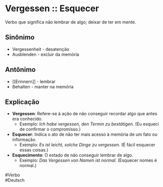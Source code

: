 # Vergessen :: Esquecer
<!--SR:!2024-11-05,1,230-->
Verbo que significa não lembrar de algo; deixar de ter em mente.

## Sinônimo
- Vergessenheit - desatenção  
- Ausblenden - excluir da memória  

## Antônimo
- [[Erinnern]] - lembrar  
- Behalten - manter na memória  

## Explicação
- **Vergessen**: Refere-se à ação de não conseguir recordar algo que antes era conhecido.
  - Exemplo: *Ich habe vergessen, den Termin zu bestätigen.* (Eu esqueci de confirmar o compromisso.)
- **Esquecer**: Indica o ato de não ter mais acesso à memória de um fato ou informação.
  - Exemplo: *Es ist leicht, solche Dinge zu vergessen.* (É fácil esquecer essas coisas.)
- **Esquecimento**: O estado de não conseguir lembrar de algo.
  - Exemplo: *Das Vergessen von Namen ist normal.* (Esquecer nomes é normal.)

#Verbo  
#Deutsch
